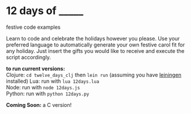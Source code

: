 # 12 days of _____
festive code examples

Learn to code and celebrate the holidays however you please. Use your preferred language to automatically generate your own festive carol fit for any holiday. Just insert the gifts you would like to receive and execute the script accordingly.

**to run current versions:**  
Clojure: ```cd twelve_days_clj``` then ```lein run``` (assuming you have [leiningen](https://leiningen.org/) installed)
Lua: run with ```lua 12days.lua```  
Node: run with ```node 12days.js```  
Python: run with ```python 12days.py```

**Coming Soon:** a C version!

